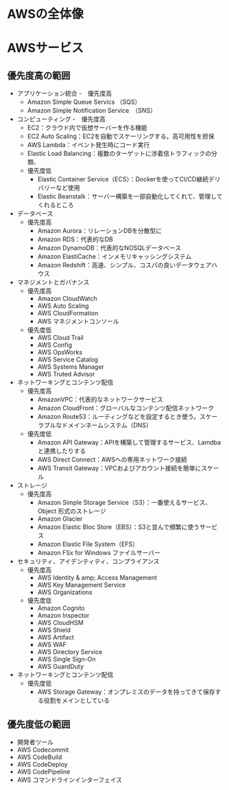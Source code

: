# AWSの全体像

# AWSサービス

## 優先度高の範囲
- アプリケーション統合
  -　優先度高
    - Amazon Simple Queue Servics （SQS）
    - Amazon Simple Notification Service　（SNS）
- コンピューティング
  -　優先度高
    - EC2：クラウド内で仮想サーバーを作る機能
    - EC2 Auto Scaling：EC2を自動でスケーリングする。高可用性を担保
    - AWS Lambda：イベント発生時にコード実行
    - Elastic Load Balancing：複数のターゲットに渉着信トラフィックの分類、
  - 優先度低
    - Elastic Container Service（ECS）：Dockerを使ってCI/CD継続デリバリーなど使用
    - Elastic Beanstalk：サーバー構築を一部自動化してくれて、管理してくれるところ
- データベース
  - 優先度高
    - Amazon Aurora：リレーションDBを分散型に
    - Amazon RDS：代表的なDB
    - Amazon DynamoDB：代表的なNOSQLデータベース
    - Amazon ElastiCache：インメモリキャッシングシステム
    - Amazon Redshift：高速、シンプル、コスパの良いデータウェアハウス
- マネジメントとガバナンス
  - 優先度高
    - Amazon CloudWatch
    - AWS Auto Scaling
    - AWS CloudFormation
    - AWS マネジメントコンソール
  - 優先度低
    - AWS Cloud Trail
    - AWS Config
    - AWS OpsWorks
    - AWS Service Catalog
    - AWS Systems Manager
    - AWS Truted Advisor
- ネットワーキングとコンテンツ配信
  - 優先度高
    - AmazonVPC：代表的なネットワークサービス
    - Amazon CloudFront：グローバルなコンテンツ配信ネットワーク
    - Amazon Route53：ルーティングなどを設定するとき使う。スケーラブルなドメインネームシステム（DNS）
  - 優先度低
    - Amazon API Gateway：APIを構築して管理するサービス、Lamdbaと連携したりする
    - AWS Direct Connect：AWSへの専用ネットワーク接続
    - AWS Transit Gateway：VPCおよびアカウント接続を簡単にスケール
- ストレージ
  - 優先度高
    - Amazon Simple Storage Service（S3）：一番使えるサービス、Object 形式のストレージ
    - Amazon Glacier
    - Amazon Elastic Bloc Store（EBS）：S3と並んで頻繁に使うサービス
    - Amazon Elastic File System（EFS）
    - Amazon FSx for Windows ファイルサーバー
- セキュリティ、アイデンティティ、コンプライアンス
  - 優先度高
    - AWS Identity & amp; Access Management
    - AWS Key Management Service
    - AWS Organizations
  - 優先度低
    - Amazon Cognito
    - Amazon Inspector
    - AWS CloudHSM
    - AWS Shield
    - AWS Artifact
    - AWS WAF
    - AWS Directory Service
    - AWS Single Sign-On
    - AWS GuardDuty
- ネットワーキングとコンテンツ配信
  - 優先度低
    - AWS Storage Gateway：オンプレミスのデータを持ってきて保存する役割をメインとしている
## 優先度低の範囲
- 開発者ツール
 - AWS Codecommit
 - AWS CodeBuild
 - AWS CodeDeploy
 - AWS CodePipeline
 - AWS コマンドラインインターフェイス